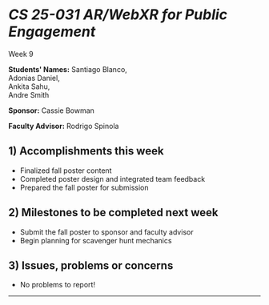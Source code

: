 
# *CS 25-031 AR/WebXR for Public Engagement*

Week 9

**Students' Names:**
Santiago Blanco,  
Adonias Daniel,  
Ankita Sahu,  
Andre Smith  

**Sponsor:**
Cassie Bowman  

**Faculty Advisor:**
Rodrigo Spinola  

## 1) Accomplishments this week ##
   - Finalized fall poster content
   - Completed poster design and integrated team feedback
   - Prepared the fall poster for submission

## 2) Milestones to be completed next week ##
   - Submit the fall poster to sponsor and faculty advisor
   - Begin planning for scavenger hunt mechanics

## 3) Issues, problems or concerns ##
   - No problems to report!

---

